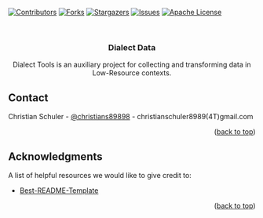 <a name="readme-top"></a>
<!-- PROJECT SHIELDS -->
<!--
*** We are using markdown "reference style" links for readability.
*** Reference links are enclosed in brackets [ ] instead of parentheses ( ).
*** See the bottom of this document for the declaration of the reference variables
*** for contributors-url, forks-url, etc. This is an optional, concise syntax you may use.
*** https://www.markdownguide.org/basic-syntax/#reference-style-links
-->
[![Contributors][contributors-shield]][contributors-url]
[![Forks][forks-shield]][forks-url]
[![Stargazers][stars-shield]][stars-url]
[![Issues][issues-shield]][issues-url]
[![Apache License][license-shield]][license-url]

<!-- PROJECT LOGO -->
<br />
<div align="center">
<!--  <a href="https://github.com/Low-ResourceDialectology/DialectMapping">
    <img src="https://github.com/Low-ResourceDialectology/DialectOntology/blob/main/images/DialectMapping-OverviewDOnto.png" alt="Overview of Dialect Ontology as part of Dialect Mapping" style="max-width: 90%;">
  </a>-->
  <h3 align="center">Dialect Data</h3>

  Dialect Tools is an auxiliary project for collecting and transforming data in Low-Resource contexts.
</div>








<!-- CONTACT -->
## Contact

Christian Schuler - [@christians89898](https://christianschuler8989.github.io/) - christianschuler8989(4T)gmail.com

<p align="right">(<a href="#readme-top">back to top</a>)</p>


<!-- ACKNOWLEDGMENTS -->
## Acknowledgments

A list of helpful resources we would like to give credit to:

* [Best-README-Template](https://github.com/othneildrew/Best-README-Template)


<p align="right">(<a href="#readme-top">back to top</a>)</p>


<!-- MARKDOWN LINKS & IMAGES -->
<!-- https://www.markdownguide.org/basic-syntax/#reference-style-links -->
[contributors-shield]: https://img.shields.io/github/contributors/Low-ResourceDialectology/DialectData.svg?style=for-the-badge
[contributors-url]: https://github.com/Low-ResourceDialectology/DialectData/graphs/contributors
[forks-shield]: https://img.shields.io/github/forks/Low-ResourceDialectology/DialectData.svg?style=for-the-badge
[forks-url]: https://github.com/Low-ResourceDialectology/DialectData/network/members
[stars-shield]: https://img.shields.io/github/stars/Low-ResourceDialectology/DialectData.svg?style=for-the-badge
[stars-url]: https://github.com/Low-ResourceDialectology/DialectData/stargazers
[issues-shield]: https://img.shields.io/github/issues/Low-ResourceDialectology/DialectData.svg?style=for-the-badge
[issues-url]: https://github.com/Low-ResourceDialectology/DialectData/issues
[license-shield]: https://img.shields.io/github/license/Low-ResourceDialectology/DialectData.svg?style=for-the-badge
[license-url]: https://github.com/Low-ResourceDialectology/DialectData/blob/main/LICENSE
